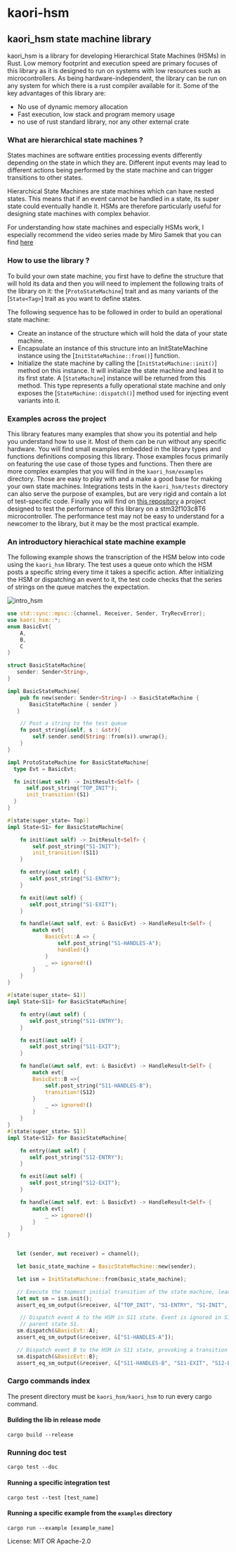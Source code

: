 # kaori-hsm

## kaori_hsm state machine library
kaori_hsm is a library for developing Hierarchical State Machines (HSMs) in Rust. Low memory
footprint and execution speed are primary focuses of this library as it is designed to
run on systems with low resources such as microcontrollers. As being hardware-independent,
the library can be run on any system for which there is a rust compiler available for it.
Some of the key advantages of this library are:
- No use of dynamic memory allocation
- Fast execution, low stack and program memory usage
- no use of rust standard library, nor any other external crate
### What are hierarchical state machines ?
States machines are software entities processing events differently depending on the state in
which they are. Different input events may lead to different actions being performed by the state
machine and can trigger transitions to other states.

Hierarchical State Machines are state machines which can have nested states. This means that if
an event cannot be handled in a state, its super state could eventually handle it.
HSMs are therefore particularly useful for designing state machines with complex behavior.

For understanding how state machines and especially HSMs work, I especially recommend the video series
made by Miro Samek that you can find [here](https://youtube.com/playlist?list=PLPW8O6W-1chxym7TgIPV9k5E8YJtSBToI&si=mfiiiq3EMLj1bJpH)

### How to use the library ?
To build your own state machine, you first have to define the structure that will hold its
data and then you will need to implement the following traits of the library on it: the [`ProtoStateMachine`]
trait and as many variants of the [`State<Tag>`] trait as you want to define states.

The following sequence has to be followed in order to build an operational state machine:
- Create an instance of the structure which will hold the data of your state machine.
- Encapsulate an instance of this structure into an InitStateMachine instance using the [`InitStateMachine::from()`] function.
- Initialize the state machine by calling the [`InitStateMachine::init()`] method on this instance. It will initialize the state machine and lead
it to its first state. A [`StateMachine`] instance will be returned from this method. This type represents a fully operational state machine
and only exposes the [`StateMachine::dispatch()`] method used for injecting event variants into it.

### Examples across the  project
This library features many examples that show you its potential and help you understand how to use it. Most of them can be
run without any specific hardware.
You will find small examples embedded in the library types and functions definitions composing this library. Those examples
focus primarily on featuring the use case of those types and functions.
Then there are more complex examples that you will find in the `kaori_hsm/examples` directory.
Those are easy to play with and a make a good base for making your own state machines.
Integrations tests in the `kaori_hsm/tests` directory can also serve the purpose of examples,
but are very rigid and contain a lot of test-specific code.
Finally you will find on [this repository](https://github.com/AntoineMugnier/kaori-hsm-perf-test)
a project designed to test the performance of this library on a stm32f103c8T6 microcontroller.
The performance test may not be easy to understand for a newcomer to the library, but it may be the most practical example.

### An introductory hierachical state machine example
The following example shows the transcription of the HSM below into code using the `kaori_hsm`
library. The test uses a queue onto which the HSM posts a specific string every time it
takes a specific action. After initializing the HSM or dispatching an event to it, the test
code checks that the series of strings on the queue matches the expectation.

![intro_hsm](https://github.com/AntoineMugnier/kaori-hsm/blob/assets/intro_fm.png?raw=true)
```rust
use std::sync::mpsc::{channel, Receiver, Sender, TryRecvError};
use kaori_hsm::*;
enum BasicEvt{
    A,
    B,
    C
}

struct BasicStateMachine{
   sender: Sender<String>,
}

impl BasicStateMachine{
    pub fn new(sender: Sender<String>) -> BasicStateMachine {
       BasicStateMachine { sender }
   }

    // Post a string to the test queue
    fn post_string(&self, s : &str){
        self.sender.send(String::from(s)).unwrap();
    }
}

impl ProtoStateMachine for BasicStateMachine{
  type Evt = BasicEvt;

  fn init(&mut self) -> InitResult<Self> {
      self.post_string("TOP_INIT");
      init_transition!(S1)
  }
}

#[state(super_state= Top)]
impl State<S1> for BasicStateMachine{

    fn init(&mut self) -> InitResult<Self> {
        self.post_string("S1-INIT");
        init_transition!(S11)
    }

    fn entry(&mut self) {
       self.post_string("S1-ENTRY");
    }

    fn exit(&mut self) {
       self.post_string("S1-EXIT");
    }

    fn handle(&mut self, evt: & BasicEvt) -> HandleResult<Self> {
        match evt{
            BasicEvt::A => {
                self.post_string("S1-HANDLES-A");
                handled!()
            }
            _ => ignored!()
        }
    }
}

#[state(super_state= S1)]
impl State<S11> for BasicStateMachine{

    fn entry(&mut self) {
       self.post_string("S11-ENTRY");
    }

    fn exit(&mut self) {
       self.post_string("S11-EXIT");
    }

    fn handle(&mut self, evt: & BasicEvt) -> HandleResult<Self> {
        match evt{
        BasicEvt::B =>{
            self.post_string("S11-HANDLES-B");
            transition!(S12)
        }
            _ => ignored!()
        }
    }
}
#[state(super_state= S1)]
impl State<S12> for BasicStateMachine{

    fn entry(&mut self) {
       self.post_string("S12-ENTRY");
    }

    fn exit(&mut self) {
       self.post_string("S12-EXIT");
    }

    fn handle(&mut self, evt: & BasicEvt) -> HandleResult<Self> {
        match evt{
            _ => ignored!()
        }
    }
}


   let (sender, mut receiver) = channel();

   let basic_state_machine = BasicStateMachine::new(sender);

   let ism = InitStateMachine::from(basic_state_machine);

   // Execute the topmost initial transition of the state machine, leading to S11 state
   let mut sm = ism.init();
   assert_eq_sm_output(&receiver, &["TOP_INIT", "S1-ENTRY", "S1-INIT", "S11-ENTRY"]);

    // Dispatch event A to the HSM in S11 state. Event is ignored in S11 and handled by the
    // parent state S1.
   sm.dispatch(&BasicEvt::A);
   assert_eq_sm_output(&receiver, &["S1-HANDLES-A"]);

   // Dispatch event B to the HSM in S11 state, provoking a transition to S12 state
   sm.dispatch(&BasicEvt::B);
   assert_eq_sm_output(&receiver, &["S11-HANDLES-B", "S11-EXIT", "S12-ENTRY"]);
```
### Cargo commands index
The present directory must be `kaori_hsm/kaori_hsm` to run every cargo command.
#### Building the lib in release mode
```shell
cargo build --release
````
### Running doc test
```shell
cargo test --doc
```
#### Running a specific integration test
```shell
cargo test --test [test_name]
```
#### Running a specific example from the `examples` directory
```shell
cargo run --example [example_name]
```

License: MIT OR Apache-2.0
